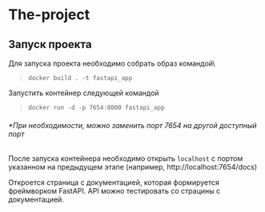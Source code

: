 # The-project

## Запуск проекта


Для запуска проекта необходимо собрать образ командой\
>`docker build . -t fastapi_app`

Запустить контейнер следующей командой 
>`docker run -d -p 7654:8000 fastapi_app`

###### *При необходимости, можно заменить порт 7654 на другой доступный порт 

После запуска контейнера необходимо открыть `localhost`
с портом указанном на предыдущем этапе (например, http://localhost:7654/docs)

Откроется страница c документацией, которая формируется фреймворком FastAPI.
API можно тестировать со страцины с документацией.